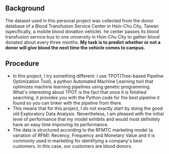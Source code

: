 ## Background
The dataset used in this personal project was collected from the donor database of a Blood Transfusion Service Center in Hsin-Chu City, Taiwan (specifically, a mobile blood donation vehicle). he center passes its blood transfusion service bus to one university in Hsin-Chu City to gather blood donated about every three months. 
**My task is to predict whether or not a donor will give blood the next time the vehicle comes to campus.**

## Procedure
- In this project, I try something different: I use TPOT(Tree-based Pipeline Optimization Tool), a python Automated Machine Learning tool that optimizes machine learning pipelines using genetic programming. What's interesting about TPOT is the fact that once it is finished searching, it provides you with the Python code for the best pipeline it found so you can tinker with the pipeline from there. 
- This means that for this project, I do not exactly start by doing the good old Exploratory Data Analysis. Nevertheless, I am pleased with the initial level of performance that my model exhibits and would most definitely have an easy time improving its performance. 
- The data is structured according to the RFMTC marketing model (a variation of RFM): Recency, Frequency and Monetary Value and it is commonly used in marketing for identifying a company's best customers. In this case, our customers are blood donors.
